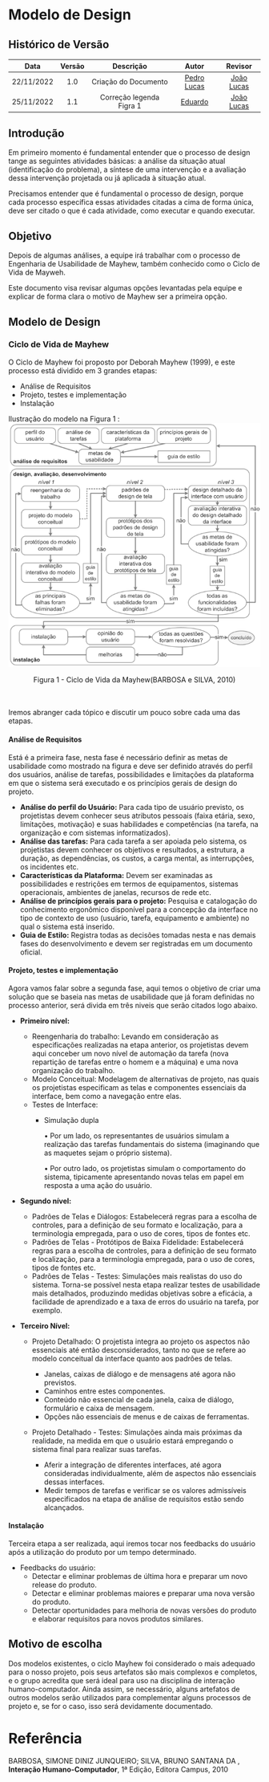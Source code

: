 # Modelo de Design

## Histórico de Versão
|Data|Versão|Descrição|Autor|Revisor|
| :----------: | :------: | :-----------: | :---------: |:---------: |
|22/11/2022|1.0|Criação do Documento| [Pedro Lucas](https://github.com/PedroLSF)| [João Lucas](https://github.com/HacKairos)
|25/11/2022|1.1|Correção legenda Figra 1| [Eduardo](https://github.com/edudsan)| [João Lucas](https://github.com/HacKairos)

## Introdução

Em primeiro momento é fundamental entender que o processo de design tange as seguintes atividades básicas: a análise da situação atual (identificação do problema), a síntese de uma intervenção e a avaliação dessa intervenção projetada ou já aplicada à situação atual.

Precisamos entender que é fundamental o processo de design, porque cada processo específica essas atividades citadas a cima de forma única, deve ser citado o que é cada atividade, como executar e quando executar.

## Objetivo

Depois de algumas análises, a equipe irá trabalhar com o processo de Engenharia de Usabilidade de Mayhew, também conhecido como o Ciclo de Vida de Mayweh.

Este documento visa revisar algumas opções levantadas pela equipe e explicar de forma clara o motivo de Mayhew ser a primeira opção.

## Modelo de Design

### Ciclo de Vida de Mayhew

O Ciclo de Mayhew foi proposto por Deborah Mayhew (1999), e este processo está dividido em 3 grandes etapas:

* Análise de Requisitos
* Projeto, testes e implementação
* Instalação

Ilustração do modelo na Figura 1 :<br>
<img src="../../assets/images/Mayhew.png" width="700" ></img>
<p align="center">Figura 1 - Ciclo de Vida da Mayhew(BARBOSA e SILVA, 2010)</p>
<br></br>
Iremos abranger cada tópico e discutir um pouco sobre cada uma das etapas.

#### Análise de Requisitos

Está é a primeira fase, nesta fase é necessário definir as metas de usabilidade como mostrado na figura e deve ser definido através do  perfil dos usuários, análise de tarefas, possibilidades e limitações da plataforma em que o sistema será executado e os princípios gerais de design do projeto.

* **Análise do perfil do Usuário:** Para cada tipo de usuário previsto, os projetistas devem conhecer seus atributos pessoais (faixa etária, sexo, limitações, motivação) e suas habilidades e competências (na tarefa, na organização e com sistemas informatizados). 
* **Análise das tarefas:** Para cada tarefa a ser apoiada pelo sistema, os projetistas devem conhecer os objetivos e resultados, a estrutura, a duração, as dependências, os custos, a carga mental, as interrupções, os incidentes etc.
* **Características da Plataforma:** Devem ser examinadas as possibilidades e restrições em termos de equipamentos, sistemas operacionais, ambientes de janelas, recursos de rede etc.
* **Análise de princípios gerais para o projeto:** Pesquisa e catalogação do conhecimento ergonômico disponível para a concepção da interface no tipo de contexto de uso (usuário, tarefa, equipamento e ambiente) no qual o sistema está inserido.
* **Guia de Estilo:** Registra todas as decisões tomadas nesta e nas demais fases do desenvolvimento e devem ser registradas em um documento oficial.

####  Projeto, testes e implementação

Agora vamos falar sobre a segunda fase, aqui temos o objetivo de criar uma solução que se baseia nas metas de usabilidade que já foram definidas no processo anterior, será divida em três niveis que serão citados logo abaixo.

* **Primeiro nível:** 

    - Reengenharia do trabalho: Levando em consideração as especificações realizadas na etapa anterior, os projetistas devem aqui conceber um novo nível de automação da tarefa (nova repartição de tarefas entre o homem e a máquina) e uma nova organização do trabalho.
    - Modelo Conceitual: Modelagem de alternativas de projeto, nas quais os projetistas especificam as telas e componentes essenciais da interface, bem como a navegação entre elas.
    - Testes de Interface: 
        - Simulação dupla
  
            • Por um lado, os representantes de usuários simulam a realização das tarefas fundamentais do sistema (imaginando que as maquetes sejam o próprio sistema).

            • Por outro lado, os projetistas simulam o comportamento do sistema, tipicamente apresentando novas telas em papel em resposta a uma ação do usuário.
 
* **Segundo nível:**

    - Padrões de Telas e Diálogos: Estabelecerá regras para a escolha de controles, para a definição de seu formato e localização, para a terminologia empregada, para o uso de cores, tipos de fontes etc. 
    - Padrões de Telas - Protótipos de Baixa Fidelidade: Estabelecerá regras para a escolha de controles, para a definição de seu formato e localização, para a terminologia empregada, para o uso de cores, tipos de fontes etc.
    - Padrões de Telas - Testes: Simulações mais realistas do uso do sistema. Torna-se possível nesta etapa realizar testes de usabilidade mais detalhados, produzindo medidas objetivas sobre a eficácia, a facilidade de aprendizado e a taxa de erros do usuário na tarefa, por exemplo.

* **Terceiro Nível:**

    - Projeto Detalhado: O projetista integra ao projeto os aspectos não essenciais até então desconsiderados, tanto no que se refere ao modelo conceitual da interface quanto aos padrões de telas.
        - Janelas, caixas de diálogo e de mensagens até agora não previstos.
        - Caminhos entre estes componentes.
        - Conteúdo não essencial de cada janela, caixa de diálogo, formulário e caixa de mensagem.
        - Opções não essenciais de menus e de caixas de ferramentas.
    
    - Projeto Detalhado - Testes: Simulações ainda mais próximas da realidade, na medida em que o usuário estará empregando o sistema final para realizar suas tarefas.
        - Aferir a integração de diferentes interfaces, até agora consideradas individualmente, além de aspectos não essenciais dessas interfaces.
        - Medir tempos de tarefas e verificar se os valores admissíveis especificados na etapa de análise de requisitos estão sendo alcançados.

#### Instalação

Terceira etapa a ser realizada, aqui iremos tocar nos feedbacks do usuário  após a utilização do produto por um tempo determinado.

* Feedbacks do usuário: 
    - Detectar e eliminar problemas de última hora e preparar um novo release do produto.
    - Detectar e eliminar problemas maiores e preparar uma nova versão do produto.
    - Detectar oportunidades para melhoria de novas versões do produto e elaborar requisitos para novos produtos similares.

## Motivo de escolha

Dos modelos existentes, o ciclo Mayhew foi considerado o mais adequado para o nosso projeto, pois seus artefatos são mais complexos e completos, e o grupo acredita que será ideal para uso na disciplina de interação humano-computador. Ainda assim, se necessário, alguns artefatos de outros modelos serão utilizados para complementar alguns processos de projeto e, se for o caso, isso será devidamente documentado.

# Referência

BARBOSA, SIMONE DINIZ JUNQUEIRO; SILVA, BRUNO SANTANA DA , **Interação Humano-Computador**, 1ª Edição, Editora Campus, 2010 
